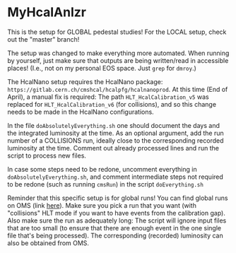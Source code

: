 # MyHcalAnlzr

This is the setup for GLOBAL pedestal studies! For the LOCAL setup, check out the "master" branch!



The setup was changed to make everything more automated. When running by yourself, just make sure that outputs are being written/read in accessible places! (I.e., not on my personal EOS space. Just `grep` for `dmroy`.)

The HcalNano setup requires the HcalNano package: `https://gitlab.cern.ch/cmshcal/hcalpfg/hcalnanoprod`. At this time (End of April), a manual fix is required: The path `HLT_HcalCalibration_v5` was replaced for `HLT_HcalCalibration_v6` (for collisions), and so this change needs to be made in the HcalNano configurations.

In the file `doAbsolutelyEverything.sh` one should document the days and the integrated luminosity at the time. As an optional argument, add the run number of a COLLISIONS run, ideally close to the corresponding recorded luminosity at the time. Comment out already processed lines and run the script to process new files.

In case some steps need to be redone, uncomment everything in `doAbsolutelyEverything.sh`, and comment intermediate steps not required to be redone (such as running `cmsRun`) in the script `doEverything.sh`



Reminder that this specific setup is for global runs! You can find global runs on OMS (link [here](https://cmsoms.cern.ch/cms/run_3/index)). Make sure you pick a run that you want (with "collisions" HLT mode if you want to have events from the calibration gap). Also make sure the run as adequately long: The script will ignore input files that are too small (to ensure that there are enough event in the one single file that's being processed). The corresponding (recorded) luminosity can also be obtained from OMS.
